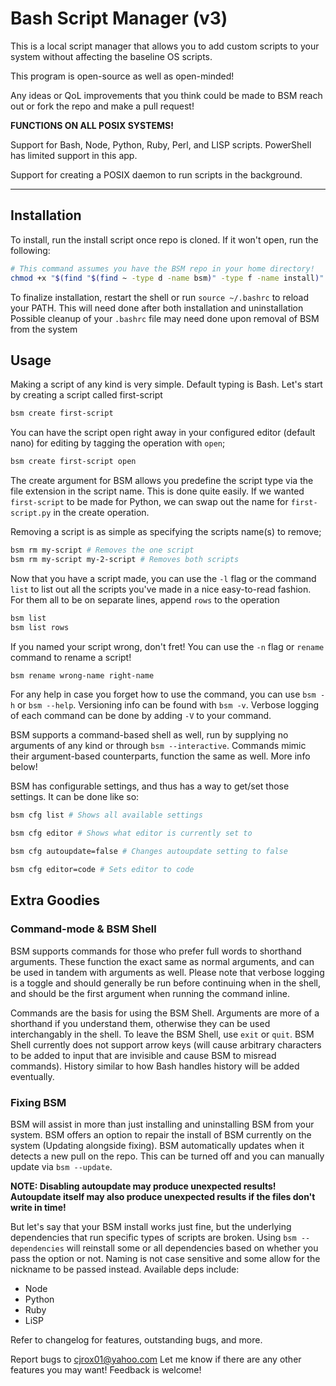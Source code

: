 # Bash Script Manager (v3)

This is a local script manager that allows you to add custom scripts to your system without affecting the baseline OS scripts.

This program is open-source as well as open-minded!

Any ideas or QoL improvements that you think could be made to BSM reach out or fork the repo and make a pull request!

__FUNCTIONS ON ALL POSIX SYSTEMS!__

Support for Bash, Node, Python, Ruby, Perl, and LISP scripts. PowerShell has limited support in this app.

Support for creating a POSIX daemon to run scripts in the background.

___

## Installation

To install, run the install script once repo is cloned. If it won't open, run the following:

```bash
# This command assumes you have the BSM repo in your home directory!
chmod +x "$(find "$(find ~ -type d -name bsm)" -type f -name install)"
```

To finalize installation, restart the shell or run `source ~/.bashrc` to reload your PATH. This will need done after both installation and uninstallation
Possible cleanup of your `.bashrc` file may need done upon removal of BSM from the system

## Usage

Making a script of any kind is very simple. Default typing is Bash. Let's start by creating a script called first-script

```sh
bsm create first-script
```

You can have the script open right away in your configured editor (default nano) for editing by tagging the operation with `open`;

```sh
bsm create first-script open
```

The create argument for BSM allows you predefine the script type via the file extension in the script name.
This is done quite easily. If we wanted `first-script` to be made for Python, we can swap out the name for `first-script.py` in the create operation.

Removing a script is as simple as specifying the scripts name(s) to remove;

```sh
bsm rm my-script # Removes the one script
bsm rm my-script my-2-script # Removes both scripts
```

Now that you have a script made, you can use the `-l` flag or the command `list` to list out all the scripts you've made in a nice easy-to-read fashion. For them all to be on separate lines, append `rows` to the operation

```sh
bsm list
bsm list rows
```

If you named your script wrong, don't fret! You can use the `-n` flag or `rename` command to rename a script!

```sh
bsm rename wrong-name right-name
```

For any help in case you forget how to use the command, you can use `bsm -h` or `bsm --help`. Versioning info can be found with `bsm -v`. Verbose logging of each command can be done by adding `-V` to your command.

BSM supports a command-based shell as well, run by supplying no arguments of any kind or through `bsm --interactive`. Commands mimic their argument-based counterparts, function the same as well. More info below!

BSM has configurable settings, and thus has a way to get/set those settings. It can be done like so:

```sh
bsm cfg list # Shows all available settings

bsm cfg editor # Shows what editor is currently set to

bsm cfg autoupdate=false # Changes autoupdate setting to false

bsm cfg editor=code # Sets editor to code
```

## Extra Goodies

### Command-mode & BSM Shell

BSM supports commands for those who prefer full words to shorthand arguments. These function the exact same as normal arguments, and can be used in tandem with arguments as well. Please note that verbose logging is a toggle and should generally be run before continuing when in the shell, and should be the first argument when running the command inline.

Commands are the basis for using the BSM Shell. Arguments are more of a shorthand if you understand them, otherwise they can be used interchangably in the shell. To leave the BSM Shell, use `exit` or `quit`. BSM Shell currently does not support arrow keys (will cause arbitrary characters to be added to input that are invisible and cause BSM to misread commands). History similar to how Bash handles history will be added eventually.

### Fixing BSM

BSM will assist in more than just installing and uninstalling BSM from your system. BSM offers an option to repair the install of BSM currently on the system (Updating alongside fixing). BSM automatically updates when it detects a new pull on the repo. This can be turned off and you can manually update via `bsm --update`.

__NOTE: Disabling autoupdate may produce unexpected results! Autoupdate itself may also produce unexpected results if the files don't write in time!__

But let's say that your BSM install works just fine, but the underlying dependencies that run specific types of scripts are broken. Using `bsm --dependencies` will reinstall some or all dependencies based on whether you pass the option or not. Naming is not case sensitive and some allow for the nickname to be passed instead. Available deps include:

- Node
- Python
- Ruby
- LiSP

Refer to changelog for features, outstanding bugs, and more.

Report bugs to <cjrox01@yahoo.com>
Let me know if there are any other features you may want! Feedback is welcome!
